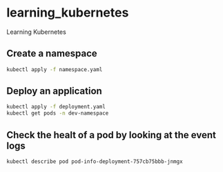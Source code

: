 # learning_kubernetes
Learning Kubernetes

## Create a namespace
```sh
kubectl apply -f namespace.yaml
```

## Deploy an application
```sh
kubectl apply -f deployment.yaml
kubectl get pods -n dev-namespace
```

## Check the healt of a pod by looking at the event logs
```sh
kubectl describe pod pod-info-deployment-757cb75bbb-jnmgx
```

